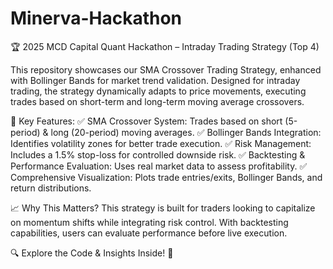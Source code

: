 # Minerva-Hackathon
🏆 2025 MCD Capital Quant Hackathon – Intraday Trading Strategy (Top 4)

This repository showcases our SMA Crossover Trading Strategy, enhanced with Bollinger Bands for market trend validation. Designed for intraday trading, the strategy dynamically adapts to price movements, executing trades based on short-term and long-term moving average crossovers.

📌 Key Features:
✅ SMA Crossover System: Trades based on short (5-period) & long (20-period) moving averages.
✅ Bollinger Bands Integration: Identifies volatility zones for better trade execution.
✅ Risk Management: Includes a 1.5% stop-loss for controlled downside risk.
✅ Backtesting & Performance Evaluation: Uses real market data to assess profitability.
✅ Comprehensive Visualization: Plots trade entries/exits, Bollinger Bands, and return distributions.

📈 Why This Matters?
This strategy is built for traders looking to capitalize on momentum shifts while integrating risk control. With backtesting capabilities, users can evaluate performance before live execution.

🔍 Explore the Code & Insights Inside! 🚀
